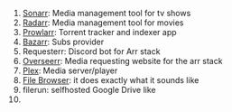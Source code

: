 1. [Sonarr](https://hotio.dev/containers/sonarr/): Media management tool for tv shows
2. [Radarr](https://hotio.dev/containers/radarr/): Media management tool for movies
3. [Prowlarr](https://hotio.dev/containers/prowlarr/): Torrent tracker and indexer app
4. [Bazarr](https://hotio.dev/containers/bazarr/): Subs provider
5. Requesterr: Discord bot for Arr stack
6. [Overseerr](https://hotio.dev/containers/overseerr/): Media requesting website for the arr stack
7. [Plex](https://hotio.dev/containers/plex/): Media server/player
8. [File Browser](https://i12bretro.github.io/tutorials/0694.html): it does exactly what it sounds like
9. filerun: selfhosted Google Drive like
10. 